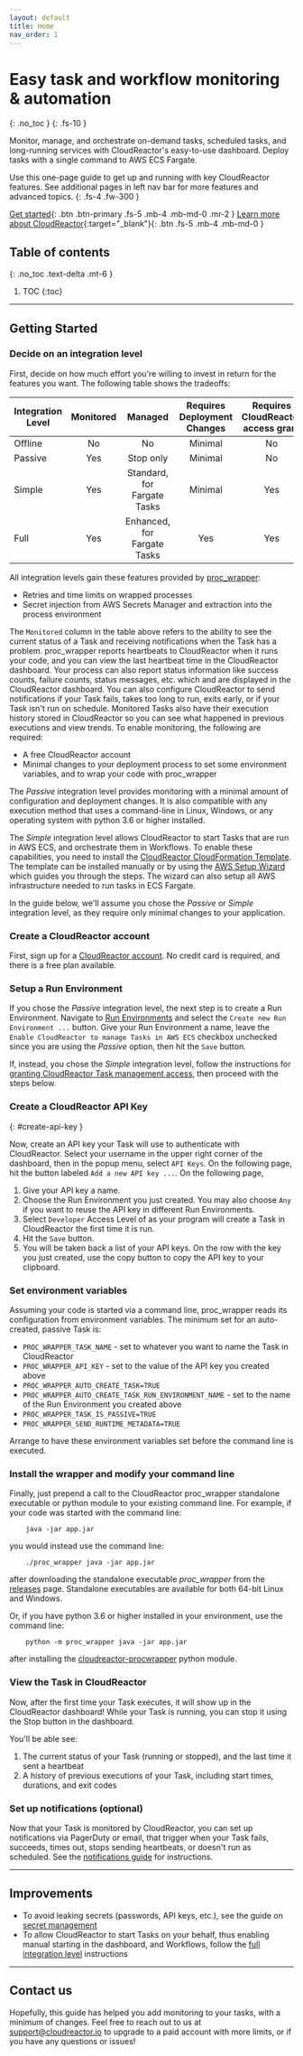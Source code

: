 ```yaml
---
layout: default
title: Home
nav_order: 1
---
```

# Easy task and workflow monitoring & automation
{: .no_toc }
{: .fs-10 }


Monitor, manage, and orchestrate on-demand tasks, scheduled tasks, and
long-running services with CloudReactor's easy-to-use dashboard.
Deploy tasks with a single command to AWS ECS Fargate.

Use this one-page guide to get up and running with key CloudReactor features.
See additional pages in left nav bar for more features and advanced topics.
{: .fs-4 .fw-300 }

[Get started](#getting-started){: .btn .btn-primary .fs-5 .mb-4 .mb-md-0 .mr-2 } [Learn more about CloudReactor](/cloudreactor.html){:target="_blank"}{: .btn .fs-5 .mb-4 .mb-md-0 }

## Table of contents
{: .no_toc .text-delta .mt-6 }

1. TOC
{:toc}

---

## Getting Started

### Decide on an integration level

First, decide on how much effort you're willing to invest in return for
the features you want. The following table shows the tradeoffs:


| Integration Level | Monitored |         Managed        | Requires Deployment Changes | Requires CloudReactor access grant  |
|-------------------|:---------:|:----------------------:|:---------------------------:|:-----------------------------------:|
| Offline           |     No    |           No           |              Minimal             |                  No                 |
| Passive           |    Yes    |        Stop only       |           Minimal           |                  No                 |
| Simple            |    Yes    | Standard, for Fargate Tasks |           Minimal           |                 Yes                 |
| Full              |    Yes    | Enhanced, for Fargate Tasks |             Yes             |                 Yes                 |

All integration levels gain these features provided by
[proc_wrapper](https://github.com/CloudReactor/cloudreactor-procwrapper):

* Retries and time limits on wrapped processes
* Secret injection from AWS Secrets Manager and extraction into the
process environment

The `Monitored` column in the table above refers to the ability
to see the current status of a Task and receiving notifications
when the Task has a problem. proc_wrapper reports heartbeats
to CloudReactor when it runs your code, and you can view the last
heartbeat time in the CloudReactor dashboard. Your process can also
report status information like success counts, failure counts,
status messages, etc. which and are displayed in the CloudReactor dashboard.
You can also configure CloudReactor to send notifications if your Task
fails, takes too long to run, exits early, or if your Task isn't run on schedule.
Monitored Tasks also have their execution history stored in CloudReactor
so you can see what happened in previous executions and view trends.
To enable monitoring, the following are required:

* A free CloudReactor account
* Minimal changes to your deployment process to set some environment
variables, and to wrap your code with proc_wrapper

The *Passive* integration level provides monitoring
with a minimal amount of configuration and deployment changes. It is also
compatible with any execution method that uses a command-line in Linux,
Windows, or any operating system with python 3.6 or higher installed.

The *Simple* integration level allows CloudReactor to start Tasks that are run
in AWS ECS, and orchestrate them in Workflows. To enable these capabilities,
you need to install the
[CloudReactor CloudFormation Template](https://github.com/CloudReactor/aws-role-template).
The template can be installed manually or by using
the [AWS Setup Wizard](https://github.com/CloudReactor/cloudreactor-aws-setup-wizard)
which guides you through the steps. The wizard can also setup all AWS
infrastructure needed to run tasks in ECS Fargate.

In the guide below, we'll assume you chose the *Passive* or *Simple*
integration level, as they require only minimal changes to your application.

### Create a CloudReactor account

First, sign up for a
[CloudReactor account](https://dash.cloudreactor.io/signup).
No credit card is required, and there is a free plan available.

### Setup a Run Environment

If you chose the *Passive* integration level, the next step is to
create a Run Environment. Navigate to
[Run Environments](https://dash.cloudreactor.io/run_environments)
and select the `Create new Run Environment ...` button.
Give your Run Environment a name, leave the
`Enable CloudReactor to manage Tasks in AWS ECS` checkbox unchecked
since you are using the *Passive* option, then hit the `Save` button.

If, instead, you chose the *Simple* integration level,
follow the instructions for
[granting CloudReactor Task management access](/cloudreactor_access.html),
then proceed with the steps below.

### Create a CloudReactor API Key
{: #create-api-key }

Now, create an API key your Task will use to authenticate with CloudReactor.
Select your username in the upper right corner of the dashboard,
then in the popup menu, select `API Keys`. On the following page, hit the
button labeled `Add a new API key ...`. On the following page,

1. Give your API key a name.
2. Choose the Run Environment you just created. You may also choose `Any`
if you want to reuse the API key in different Run Environments.
3. Select `Developer` Access Level of as your program will create a Task
in CloudReactor the first time it is run.
4. Hit the `Save` button.
5. You will be taken back a list of your API keys. On the row with the key
you just created, use the copy button to copy the API key to your clipboard.

### Set environment variables

Assuming your code is started via a command line, proc_wrapper reads its
configuration from environment variables. The minimum set for an auto-created,
passive Task is:

* `PROC_WRAPPER_TASK_NAME` - set to whatever you want to name the Task in
CloudReactor
* `PROC_WRAPPER_API_KEY` - set to the value of the API key you created above
* `PROC_WRAPPER_AUTO_CREATE_TASK=TRUE`
* `PROC_WRAPPER_AUTO_CREATE_TASK_RUN_ENVIRONMENT_NAME` - set to the name of the Run Environment you created above
* `PROC_WRAPPER_TASK_IS_PASSIVE=TRUE`
* `PROC_WRAPPER_SEND_RUNTIME_METADATA=TRUE`

Arrange to have these environment variables set before the command line is
executed.

### Install the wrapper and modify your command line

Finally, just prepend a call to the CloudReactor proc_wrapper standalone
executable or python module to your existing command line. For example,
if your code was started with the command line:

```
    java -jar app.jar
```

you would instead use the command line:

```
    ./proc_wrapper java -jar app.jar
```

after downloading the standalone executable *proc_wrapper* from the
[releases](https://github.com/CloudReactor/cloudreactor-procwrapper/releases)
page. Standalone executables are available for both 64-bit Linux and
Windows.

Or, if you have python 3.6 or higher installed in your environment, use the
command line:

```
    python -m proc_wrapper java -jar app.jar
```

after installing the
[cloudreactor-procwrapper](https://pypi.org/project/cloudreactor-procwrapper/)
python module.

### View the Task in CloudReactor

Now, after the first time your Task executes, it will show up in the
CloudReactor dashboard! While your Task is running, you can stop it using the
Stop button in the dashboard.

You'll be able see:

1. The current status of your Task (running or stopped), and the last time
it sent a heartbeat
2. A history of previous executions of your Task, including start times,
durations, and exit codes

### Set up notifications (optional)

Now that your Task is monitored by CloudReactor, you can set up notifications
via PagerDuty or email, that trigger when your Task fails, succeeds,
times out, stops sending heartbeats, or doesn't run as scheduled.
See the [notifications guide](notifications.html) for instructions.

---

## Improvements

* To avoid leaking secrets (passwords, API keys, etc.), see the guide on
[secret management](/secrets.md)
* To allow CloudReactor to start Tasks on your behalf, thus enabling
manual starting in the dashboard, and Workflows, follow the
[full integration level](full_integration.html)
instructions

---

## Contact us

Hopefully, this guide has helped you add monitoring to your tasks, with
a minimum of changes. Feel free to reach out to us at support@cloudreactor.io
to upgrade to a paid account with more limits, or if you have any questions
or issues!
